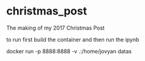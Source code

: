 # christmas_post
The making of my 2017 Christmas Post

to run first build the container and then run the ipynb

docker run -p 8888:8888 -v .:/home/jovyan datas
